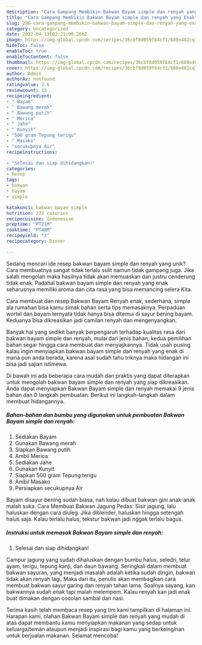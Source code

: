 ```yaml
---
description: "Cara Gampang Membikin Bakwan Bayam simple dan renyah yang Enak"
title: "Cara Gampang Membikin Bakwan Bayam simple dan renyah yang Enak"
slug: 296-cara-gampang-membikin-bakwan-bayam-simple-dan-renyah-yang-enak
category: Uncategorized
date: 2022-04-13T02:21:00.266Z
image: https://img-global.cpcdn.com/recipes/36cbf8d059f64cf1/680x482cq70/bakwan-bayam-simple-dan-renyah-foto-resep-utama.jpg
hideToc: false
enableToc: true
enableTocContent: false
thumbnail: https://img-global.cpcdn.com/recipes/36cbf8d059f64cf1/680x482cq70/bakwan-bayam-simple-dan-renyah-foto-resep-utama.jpg
cover: https://img-global.cpcdn.com/recipes/36cbf8d059f64cf1/680x482cq70/bakwan-bayam-simple-dan-renyah-foto-resep-utama.jpg
author: Admin
authorAv: notfound
ratingvalue: 3.6
reviewcount: 13
recipeingredient:
- " Bayam"
- " Bawang merah"
- " Bawang putih"
- " Merica"
- " Jahe"
- " Kunyit"
- "500 gram Tepung terigu"
- " Masako"
- "secukupnya Air"
recipeinstructions:

- "Selesai dan siap dihidangkan!"
categories:
- Resep
tags:
- bakwan
- bayam
- simple

katakunci: bakwan bayam simple 
nutrition: 273 calories
recipecuisine: Indonesian
preptime: "PT21M"
cooktime: "PT48M"
recipeyield: "3"
recipecategory: Dinner

---
```





Sedang mencari ide resep bakwan bayam simple dan renyah yang unik? Cara membuatnya sangat tidak terlalu sulit namun tidak gampang juga. Jika salah mengolah maka hasilnya tidak akan memuaskan dan justru cenderung tidak enak. Padahal bakwan bayam simple dan renyah yang enak seharusnya memiliki aroma dan cita rasa yang bisa memancing selera Kita.





Cara membuat dan resep Bakwan Bayam Renyah enak, sederhana, simple ala rumahan bisa kamu simak bahan serta tips memasaknya. Perpaduan wortel dan bayam ternyata tidak hanya bisa ditemui di sayur bening bayam. Keduanya bisa dikreasikan jadi camilan renyah dan mengenyangkan.

Banyak hal yang sedikit banyak berpengaruh terhadap kualitas rasa dari bakwan bayam simple dan renyah, mulai dari jenis bahan, kedua pemilihan bahan segar hingga cara membuat dan menyajikannya. Tidak usah pusing kalau ingin menyiapkan bakwan bayam simple dan renyah yang enak di mana pun anda berada, karena asal sudah tahu triknya maka hidangan ini bisa jadi sajian istimewa.






Di bawah ini ada beberapa cara mudah dan praktis yang dapat diterapkan untuk mengolah bakwan bayam simple dan renyah yang siap dikreasikan. Anda dapat menyiapkan Bakwan Bayam simple dan renyah memakai 9 jenis bahan dan 0 langkah pembuatan. Berikut ini langkah-langkah dalam membuat hidangannya.

<!--inarticleads1-->

##### Bahan-bahan dan bumbu yang digunakan untuk pembuatan Bakwan Bayam simple dan renyah:

1. Sediakan  Bayam
1. Gunakan  Bawang merah
1. Siapkan  Bawang putih
1. Ambil  Merica
1. Sediakan  Jahe
1. Gunakan  Kunyit
1. Siapkan 500 gram Tepung terigu
1. Ambil  Masako
1. Persiapkan secukupnya Air


Bayam disayur bening sudah biasa, nah kalau dibuat bakwan gini anak-anak malah suka. Cara Membuat Bakwan Jagung Pedas: Sisir jagung, lalu haluskan dengan cara diuleg. Jika diblender, haluskan hingga setengah halus saja. Kalau terlalu halus, tekstur bakwan jadi nggak terlalu bagus. 

<!--inarticleads2-->

##### Instruksi untuk memasak Bakwan Bayam simple dan renyah:


1. Selesai dan siap dihidangkan!

Campur jagung yang sudah dihaluskan dengan bumbu halus, seledri, telur ayam, terigu, tepung kanji, dan daun bawang. Seringkali dalam membuat bakwan sayuran, yang menjadi masalah adalah ketika sudah dingin, bakwan tidak akan renyah lagi. Maka dari itu, penulis akan membagikan cara membuat bakwan sayur garing dan renyah tahan lama. Soalnya sayang, kan bakwannya sudah enak tapi malah melempem. Kalau renyah kan jadi enak buat dimakan dengan cocolan sambal dan nasi. 

Terima kasih telah membaca resep yang tim kami tampilkan di halaman ini. Harapan kami, olahan Bakwan Bayam simple dan renyah yang mudah di atas dapat membantu kamu menyiapkan makanan yang sedap untuk keluarga/teman ataupun menjadi inspirasi bagi kamu yang berkeinginan untuk berjualan makanan. Selamat mencoba!
